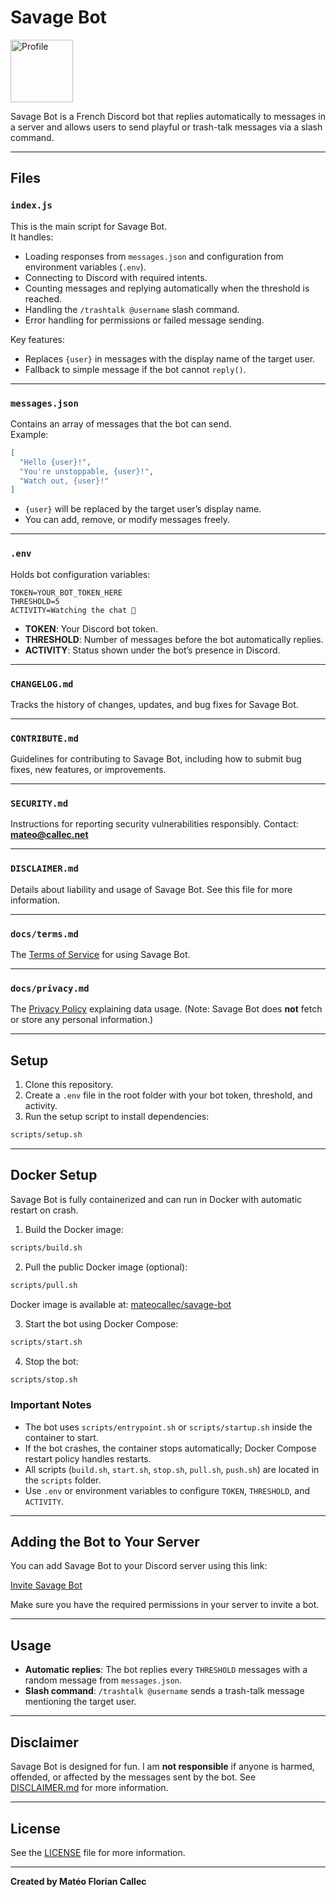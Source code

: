 # Savage Bot

<img src="https://github.com/mateocallec/Discord-Savage-Bot/blob/main/docs/profile.png?raw=true" alt="Profile" style="height: 100px;" />

Savage Bot is a French Discord bot that replies automatically to messages in a server and allows users to send playful or trash-talk messages via a slash command.

---

## Files

### `index.js`
This is the main script for Savage Bot.  
It handles:

- Loading responses from `messages.json` and configuration from environment variables (`.env`).
- Connecting to Discord with required intents.
- Counting messages and replying automatically when the threshold is reached.
- Handling the `/trashtalk @username` slash command.
- Error handling for permissions or failed message sending.

Key features:

- Replaces `{user}` in messages with the display name of the target user.
- Fallback to simple message if the bot cannot `reply()`.

---

### `messages.json`
Contains an array of messages that the bot can send.  
Example:

```json
[
  "Hello {user}!",
  "You're unstoppable, {user}!",
  "Watch out, {user}!"
]
````

* `{user}` will be replaced by the target user’s display name.
* You can add, remove, or modify messages freely.

---

### `.env`

Holds bot configuration variables:

```
TOKEN=YOUR_BOT_TOKEN_HERE
THRESHOLD=5
ACTIVITY=Watching the chat 👀
```

* **TOKEN**: Your Discord bot token.
* **THRESHOLD**: Number of messages before the bot automatically replies.
* **ACTIVITY**: Status shown under the bot’s presence in Discord.

---

### `CHANGELOG.md`

Tracks the history of changes, updates, and bug fixes for Savage Bot.

---

### `CONTRIBUTE.md`

Guidelines for contributing to Savage Bot, including how to submit bug fixes, new features, or improvements.

---

### `SECURITY.md`

Instructions for reporting security vulnerabilities responsibly.
Contact: **[mateo@callec.net](mailto:mateo@callec.net)**

---

### `DISCLAIMER.md`

Details about liability and usage of Savage Bot.
See this file for more information.

---

### `docs/terms.md`

The [Terms of Service](./docs/terms.md) for using Savage Bot.

---

### `docs/privacy.md`

The [Privacy Policy](./docs/privacy.md) explaining data usage.
(Note: Savage Bot does **not** fetch or store any personal information.)

---

## Setup

1. Clone this repository.
2. Create a `.env` file in the root folder with your bot token, threshold, and activity.
3. Run the setup script to install dependencies:

```bash
scripts/setup.sh
```

---

## Docker Setup

Savage Bot is fully containerized and can run in Docker with automatic restart on crash.

1. Build the Docker image:

```bash
scripts/build.sh
```

2. Pull the public Docker image (optional):

```bash
scripts/pull.sh
```

Docker image is available at: [mateocallec/savage-bot](https://hub.docker.com/r/mateocallec/savage-bot)

3. Start the bot using Docker Compose:

```bash
scripts/start.sh
```

4. Stop the bot:

```bash
scripts/stop.sh
```

### Important Notes

* The bot uses `scripts/entrypoint.sh` or `scripts/startup.sh` inside the container to start.
* If the bot crashes, the container stops automatically; Docker Compose restart policy handles restarts.
* All scripts (`build.sh`, `start.sh`, `stop.sh`, `pull.sh`, `push.sh`) are located in the `scripts` folder.
* Use `.env` or environment variables to configure `TOKEN`, `THRESHOLD`, and `ACTIVITY`.

---

## Adding the Bot to Your Server

You can add Savage Bot to your Discord server using this link:

[Invite Savage Bot](https://discord.com/oauth2/authorize?client_id=1420071359538528409&permissions=3941734153713728&integration_type=0&scope=bot)

Make sure you have the required permissions in your server to invite a bot.

---

## Usage

* **Automatic replies**: The bot replies every `THRESHOLD` messages with a random message from `messages.json`.
* **Slash command**: `/trashtalk @username` sends a trash-talk message mentioning the target user.

---

## Disclaimer

Savage Bot is designed for fun.
I am **not responsible** if anyone is harmed, offended, or affected by the messages sent by the bot.
See [DISCLAIMER.md](./DISCLAIMER.md) for more information.

---

## License

See the [LICENSE](./LICENSE) file for more information.

---

**Created by Matéo Florian Callec**
